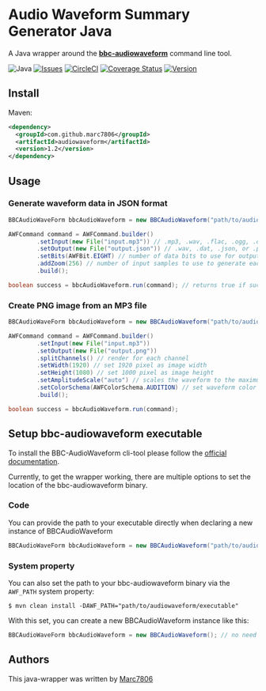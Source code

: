 # Audio Waveform Summary Generator Java
A Java wrapper around the **[bbc-audiowaveform](https://github.com/bbc/audiowaveform)** command line tool. 

![Java](https://img.shields.io/badge/Java-11+-brightgreen.svg)
[![Issues](https://img.shields.io/github/issues/marc7806/bbc-audiowaveform-cli-wrapper)](https://github.com/marc7806/bbc-audiowaveform-cli-wrapper/issues)
[![CircleCI](https://circleci.com/gh/marc7806/bbc-audiowaveform-cli-wrapper/tree/main.svg?style=shield)](https://circleci.com/gh/marc7806/bbc-audiowaveform-cli-wrapper/tree/main)
[![Coverage Status](https://img.shields.io/sonar/coverage/sonarcloud-marc7806?server=https%3A%2F%2Fsonarcloud.io)](https://sonarcloud.io/dashboard?id=sonarcloud-marc7806)
[![Version](https://img.shields.io/maven-central/v/com.github.marc7806/audiowaveform)](https://search.maven.org/artifact/com.github.marc7806/audiowaveform/1.1/jar)

## Install
Maven:
```xml
<dependency>
  <groupId>com.github.marc7806</groupId>
  <artifactId>audiowaveform</artifactId>
  <version>1.2</version>
</dependency>
```

## Usage
### Generate waveform data in JSON format
```java
BBCAudioWaveForm bbcAudioWaveform = new BBCAudioWaveform("path/to/audiowaveform/executable");

AWFCommand command = AWFCommand.builder()
        .setInput(new File("input.mp3")) // .mp3, .wav, .flac, .ogg, .oga, or .dat
        .setOutput(new File("output.json")) // .wav, .dat, .json, or .png
        .setBits(AWFBit.EIGHT) // number of data bits to use for output waveform data points
        .addZoom(256) // number of input samples to use to generate each output waveform data point
        .build();

boolean success = bbcAudioWaveform.run(command); // returns true if success, otherwise false
```

### Create PNG image from an MP3 file
```java
BBCAudioWaveForm bbcAudioWaveform = new BBCAudioWaveform("path/to/audiowaveform/executable");

AWFCommand command = AWFCommand.builder()
        .setInput(new File("input.mp3"))
        .setOutput(new File("output.png"))
        .splitChannels() // render for each channel
        .setWidth(1920) // set 1920 pixel as image width
        .setHeight(1080) // set 1000 pixel as image height
        .setAmplitudeScale("auto") // scales the waveform to the maximum height
        .setColorSchema(AWFColorSchema.AUDITION) // set waveform color schema (default is audacity)
        .build();

boolean success = bbcAudioWaveform.run(command);
```

## Setup bbc-audiowaveform executable
To install the BBC-AudioWaveform cli-tool please follow the [official documentation](https://github.com/bbc/audiowaveform).

Currently, to get the wrapper working, there are multiple options to set the location of the bbc-audiowaveform binary.

### Code
You can provide the path to your executable directly when declaring a new instance of BBCAudioWaveform
```java
BBCAudioWaveForm bbcAudioWaveform = new BBCAudioWaveform("path/to/audiowaveform/executable");
```

### System property
You can also set the path to your bbc-audiowaveform binary via the ```AWF_PATH``` system property:
```
$ mvn clean install -DAWF_PATH="path/to/audiowaveform/executable"
```
With this set, you can create a new BBCAudioWaveform instance like this:
```java
BBCAudioWaveForm bbcAudioWaveform = new BBCAudioWaveform(); // no need for path, because binary path is set via system property;
```

## Authors
This java-wrapper was written by [Marc7806](https://github.com/marc7806/)